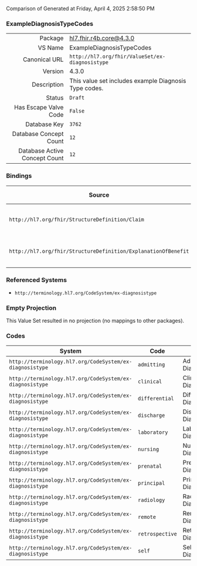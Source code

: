 Comparison of 
Generated at Friday, April 4, 2025 2:58:50 PM

### ExampleDiagnosisTypeCodes

|      |     |
| ---: | --- |
| Package | hl7.fhir.r4b.core@4.3.0 |
| VS Name | ExampleDiagnosisTypeCodes |
| Canonical URL | `http://hl7.org/fhir/ValueSet/ex-diagnosistype` |
| Version | 4.3.0 |
| Description | This value set includes example Diagnosis Type codes. |
| Status | `Draft` |
| Has Escape Valve Code | `False` |
| Database Key | `3762` |
| Database Concept Count | `12` |
| Database Active Concept Count | `12` |
### Bindings

| Source | Element | Binding | Strength | Element Short |
| ------ | ------- | ------- | -------- | ------------- |
| `http://hl7.org/fhir/StructureDefinition/Claim` | `Claim.diagnosis.type` | `http://hl7.org/fhir/ValueSet/ex-diagnosistype` | `Example` | Timing or nature of the diagnosis |
| `http://hl7.org/fhir/StructureDefinition/ExplanationOfBenefit` | `ExplanationOfBenefit.diagnosis.type` | `http://hl7.org/fhir/ValueSet/ex-diagnosistype` | `Example` | Timing or nature of the diagnosis |

### Referenced Systems

* `http://terminology.hl7.org/CodeSystem/ex-diagnosistype`
### Empty Projection

This Value Set resulted in no projection (no mappings to other packages).

### Codes

| System | Code | Display |
| ------ | ---- | ------- |
| `http://terminology.hl7.org/CodeSystem/ex-diagnosistype` | `admitting` | Admitting Diagnosis |
| `http://terminology.hl7.org/CodeSystem/ex-diagnosistype` | `clinical` | Clinical Diagnosis |
| `http://terminology.hl7.org/CodeSystem/ex-diagnosistype` | `differential` | Differential Diagnosis |
| `http://terminology.hl7.org/CodeSystem/ex-diagnosistype` | `discharge` | Discharge Diagnosis |
| `http://terminology.hl7.org/CodeSystem/ex-diagnosistype` | `laboratory` | Laboratory Diagnosis |
| `http://terminology.hl7.org/CodeSystem/ex-diagnosistype` | `nursing` | Nursing Diagnosis |
| `http://terminology.hl7.org/CodeSystem/ex-diagnosistype` | `prenatal` | Prenatal Diagnosis |
| `http://terminology.hl7.org/CodeSystem/ex-diagnosistype` | `principal` | Principal Diagnosis |
| `http://terminology.hl7.org/CodeSystem/ex-diagnosistype` | `radiology` | Radiology Diagnosis |
| `http://terminology.hl7.org/CodeSystem/ex-diagnosistype` | `remote` | Remote Diagnosis |
| `http://terminology.hl7.org/CodeSystem/ex-diagnosistype` | `retrospective` | Retrospective Diagnosis |
| `http://terminology.hl7.org/CodeSystem/ex-diagnosistype` | `self` | Self Diagnosis |
